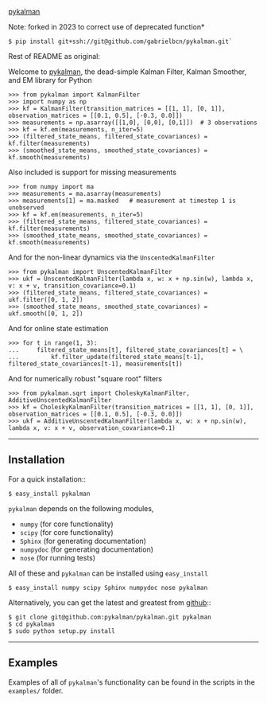 [pykalman](http://pykalman.github.com)

Note: forked in 2023 to correct use of deprecated function*

    $ pip install git+ssh://git@github.com/gabrielbcn/pykalman.git`

Rest of README as original:

Welcome to [pykalman](http://pykalman.github.com), the dead-simple Kalman
Filter, Kalman Smoother, and EM library for Python

    >>> from pykalman import KalmanFilter
    >>> import numpy as np
    >>> kf = KalmanFilter(transition_matrices = [[1, 1], [0, 1]], observation_matrices = [[0.1, 0.5], [-0.3, 0.0]])
    >>> measurements = np.asarray([[1,0], [0,0], [0,1]])  # 3 observations
    >>> kf = kf.em(measurements, n_iter=5)
    >>> (filtered_state_means, filtered_state_covariances) = kf.filter(measurements)
    >>> (smoothed_state_means, smoothed_state_covariances) = kf.smooth(measurements)

Also included is support for missing measurements

    >>> from numpy import ma
    >>> measurements = ma.asarray(measurements)
    >>> measurements[1] = ma.masked   # measurement at timestep 1 is unobserved
    >>> kf = kf.em(measurements, n_iter=5)
    >>> (filtered_state_means, filtered_state_covariances) = kf.filter(measurements)
    >>> (smoothed_state_means, smoothed_state_covariances) = kf.smooth(measurements)

And for the non-linear dynamics via the `UnscentedKalmanFilter`

    >>> from pykalman import UnscentedKalmanFilter
    >>> ukf = UnscentedKalmanFilter(lambda x, w: x + np.sin(w), lambda x, v: x + v, transition_covariance=0.1)
    >>> (filtered_state_means, filtered_state_covariances) = ukf.filter([0, 1, 2])
    >>> (smoothed_state_means, smoothed_state_covariances) = ukf.smooth([0, 1, 2])

And for online state estimation

    >>> for t in range(1, 3):
    ...     filtered_state_means[t], filtered_state_covariances[t] = \
    ...         kf.filter_update(filtered_state_means[t-1], filtered_state_covariances[t-1], measurements[t])

And for numerically robust "square root" filters

    >>> from pykalman.sqrt import CholeskyKalmanFilter, AdditiveUnscentedKalmanFilter
    >>> kf = CholeskyKalmanFilter(transition_matrices = [[1, 1], [0, 1]], observation_matrices = [[0.1, 0.5], [-0.3, 0.0]])
    >>> ukf = AdditiveUnscentedKalmanFilter(lambda x, w: x + np.sin(w), lambda x, v: x + v, observation_covariance=0.1)

------------
Installation
------------

For a quick installation::

    $ easy_install pykalman

`pykalman` depends on the following modules,

* `numpy`     (for core functionality)
* `scipy`     (for core functionality)
* `Sphinx`    (for generating documentation)
* `numpydoc`  (for generating documentation)
* `nose`      (for running tests)

All of these and `pykalman` can be installed using `easy_install`

    $ easy_install numpy scipy Sphinx numpydoc nose pykalman

Alternatively, you can get the latest and greatest from
[github](https://github.com/pykalman/pykalman)::

    $ git clone git@github.com:pykalman/pykalman.git pykalman
    $ cd pykalman
    $ sudo python setup.py install


--------
Examples
--------

Examples of all of `pykalman`'s functionality can be found in the scripts in
the `examples/` folder.
